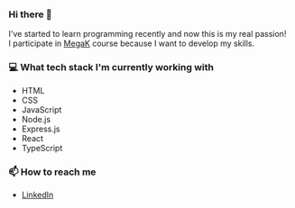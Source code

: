 ###  Hi there 👋
I've started to learn programming recently and now this is my real passion!<br/>
I participate in [MegaK](https://www.megak.pl/) course because I want to develop my skills.
###  💻 What tech stack I'm currently working with
- HTML
- CSS
- JavaScript
- Node.js
- Express.js
- React
- TypeScript

###  📫 How to reach me
- [LinkedIn](https://www.linkedin.com/in/katarzyna-kajzer/)
